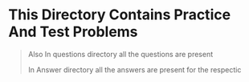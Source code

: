 # This Directory Contains Practice And Test Problems 

> Also In questions directory all the questions are present 
> 
> In Answer directory all the answers are present for the respectic